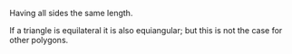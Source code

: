 Having all sides the same length.

If a triangle is equilateral it is also equiangular; but this is not the
case for other polygons.
